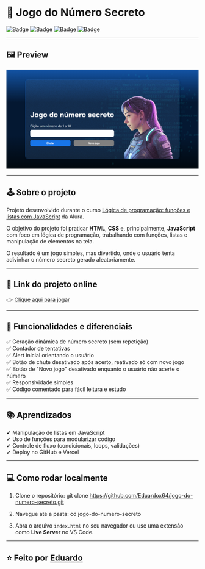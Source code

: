 # 🎯 Jogo do Número Secreto

![Badge](https://img.shields.io/badge/HTML-F16529?style=for-the-badge&logo=html5&logoColor=white)
![Badge](https://img.shields.io/badge/CSS-2965F1?style=for-the-badge&logo=css3&logoColor=white)
![Badge](https://img.shields.io/badge/JavaScript-F7DF1E?style=for-the-badge&logo=javascript&logoColor=black)
![Badge](https://img.shields.io/badge/Vercel-000000?style=for-the-badge&logo=vercel&logoColor=white)

---

## 🖼 Preview

<img src="https://raw.githubusercontent.com/Eduardox64/jogo-numero-secreto/main/img/preview.png" alt="Preview do projeto">

---

## 🕹 Sobre o projeto

Projeto desenvolvido durante o curso [Lógica de programação: funções e listas com JavaScript](https://cursos.alura.com.br/course/logica-programacao-funcoes-listas) da Alura.

O objetivo do projeto foi praticar **HTML**, **CSS** e, principalmente, **JavaScript** com foco em lógica de programação, trabalhando com funções, listas e manipulação de elementos na tela.

O resultado é um jogo simples, mas divertido, onde o usuário tenta adivinhar o número secreto gerado aleatoriamente.

---

## 🔗 Link do projeto online

👉 [Clique aqui para jogar](https://jogo-numero-secreto-ten-mauve.vercel.app/)

---

## 🚀 Funcionalidades e diferenciais

✅ Geração dinâmica de número secreto (sem repetição)  
✅ Contador de tentativas  
✅ Alert inicial orientando o usuário  
✅ Botão de chute desativado após acerto, reativado só com novo jogo  
✅ Botão de "Novo jogo" desativado enquanto o usuário não acerte o número  
✅ Responsividade simples  
✅ Código comentado para fácil leitura e estudo  

---

## 📚 Aprendizados

✔ Manipulação de listas em JavaScript  
✔ Uso de funções para modularizar código  
✔ Controle de fluxo (condicionais, loops, validações)  
✔ Deploy no GitHub e Vercel

---

## 💻 Como rodar localmente

1. Clone o repositório:
git clone https://github.com/Eduardox64/jogo-do-numero-secreto.git

2. Navegue até a pasta:
cd jogo-do-numero-secreto

3. Abra o arquivo `index.html` no seu navegador ou use uma extensão como **Live Server** no VS Code.

---

## ⭐ Feito por [Eduardo](https://github.com/Eduardox64)  
